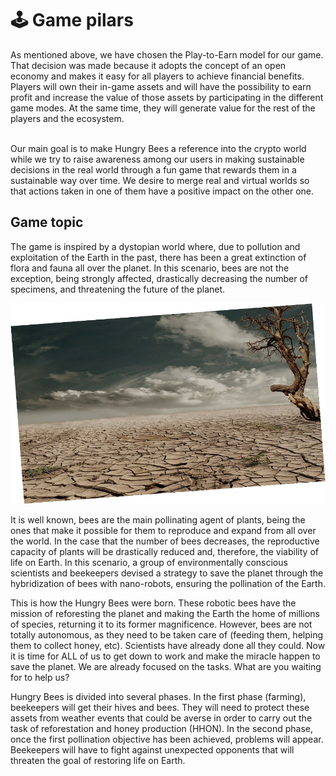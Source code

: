 # 🕹 Game pilars

As mentioned above, we have chosen the Play-to-Earn model for our game. That decision was made because it adopts the concept of an open economy and makes it easy for all players to achieve financial benefits. Players will own their in-game assets and will have the possibility to earn profit and increase the value of those assets by participating in the different game modes. At the same time, they will generate value for the rest of the players and the ecosystem.

\
Our main goal is to make Hungry Bees a reference into the crypto world while we try to raise awareness among our users in making sustainable decisions in the real world through a fun game that rewards them in a sustainable way over time. We desire to merge real and virtual worlds so that actions taken in one of them have a positive impact on the other one.

## Game topic

The game is inspired by a dystopian world where, due to pollution and exploitation of the Earth in the past, there has been a great extinction of flora and fauna all over the planet. In this scenario, bees are not the exception, being strongly affected, drastically decreasing the number of specimens, and threatening the future of the planet.

![](<../.gitbook/assets/image (22).png>)

It is well known, bees are the main pollinating agent of plants, being the ones that make it possible for them to reproduce and expand from all over the world. In the case that the number of bees decreases, the reproductive capacity of plants will be drastically reduced and, therefore, the viability of life on Earth. In this scenario, a group of environmentally conscious scientists and beekeepers devised a strategy to save the planet through the hybridization of bees with nano-robots, ensuring the pollination of the Earth.

This is how the Hungry Bees were born. These robotic bees have the mission of reforesting the planet and making the Earth the home of millions of species, returning it to its former magnificence. However, bees are not totally autonomous, as they need to be taken care of (feeding them, helping them to collect honey, etc). Scientists have already done all they could. Now it is time for ALL of us to get down to work and make the miracle happen to save the planet. We are already focused on the tasks. What are you waiting for to help us?

Hungry Bees is divided into several phases. In the first phase (farming), beekeepers will get their hives and bees. They will need to protect these assets from weather events that could be averse in order to carry out the task of reforestation and honey production (HHON). In the second phase, once the first pollination objective has been achieved, problems will appear. Beekeepers will have to fight against unexpected opponents that will threaten the goal of restoring life on Earth.
